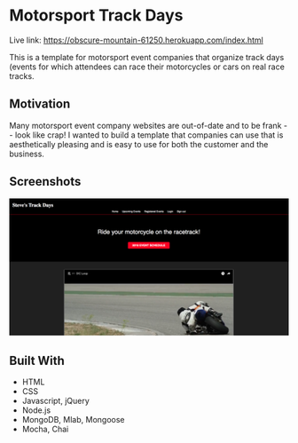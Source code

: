# Motorsport Track Days

Live link: https://obscure-mountain-61250.herokuapp.com/index.html

This is a template for motorsport event companies that organize track days (events for which attendees can race their motorcycles or cars on real race tracks. 

## Motivation
Many motorsport event company websites are out-of-date and to be frank -- look like crap! I wanted to build a template that companies can use that is aesthetically pleasing and is easy to use for both the customer and the business. 


## Screenshots

![screenshot](screenshot.png)

## Built With

* HTML
* CSS
* Javascript, jQuery
* Node.js 
* MongoDB, Mlab, Mongoose
* Mocha, Chai 
